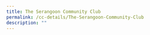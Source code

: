 ```yaml
---
title: The Serangoon Community Club
permalink: /cc-details/The-Serangoon-Community-Club
description: ""
---
```

